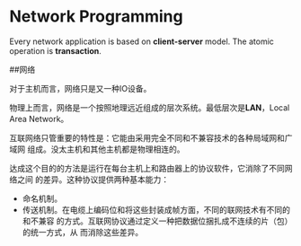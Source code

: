 Network Programming
===

Every network application is based on **client-server**
model. The atomic operation is **transaction**.

##网络

对于主机而言，网络只是又一种IO设备。

物理上而言，网络是一个按照地理远近组成的层次系统。最低层次是**LAN**，Local
Area Network。

互联网络只管重要的特性是：它能由采用完全不同和不兼容技术的各种局域网和广域网
组成。没太主机和其他主机都是物理相连的。

达成这个目的的方法是运行在每台主机上和路由器上的协议软件，它消除了不同网络之间
的差异。这种协议提供两种基本能力：

+ 命名机制。
+ 传送机制。在电缆上编码位和将这些封装成帧方面，不同的联网技术有不同的和不兼容
的方式。互联网协议通过定义一种把数据位捆扎成不连续的片（包）的统一方式，从
而消除这些差异。
